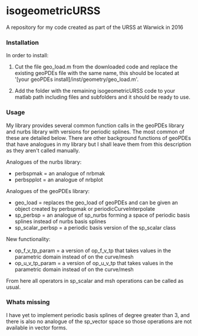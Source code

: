 # isogeometricURSS
A repository for my code created as part of the URSS at Warwick in 2016

### Installation
In order to install: 

1) Cut the file geo_load.m from the downloaded code and replace the existing geoPDEs file with the same name, this should be located at '[your geoPDEs install]/inst/geometry/geo_load.m'.

2) Add the folder with the remaining isogeometricURSS code to your matlab path including files and subfolders and it should be ready to use.

### Usage
My library provides several common function calls in the geoPDEs library and nurbs library with versions for periodic splines. The most common of these are detailed below. There are other background functions of geoPDEs that have analogues in my library but I shall leave them from this description as they aren't called manually. 

Analogues of the nurbs library:
- perbspmak = an analogue of nrbmak
- perbspplot = an analogue of nrbplot

Analogues of the geoPDEs library:
- geo_load = replaces the geo_load of geoPDEs and can be given an object created by perbspmak or periodicCurveInterpolate
- sp_perbsp = an analogue of sp_nurbs forming a space of periodic basis splines instead of nurbs basis splines
- sp_scalar_perbsp = a periodic basis version of the sp_scalar class

New functionality:
- op_f_v_tp_param = a version of op_f_v_tp that takes values in the parametric domain instead of on the curve/mesh
- op_u_v_tp_param = a version of op_u_v_tp that takes values in the parametric domain instead of on the curve/mesh

From here all operators in sp_scalar and msh operations can be called as usual.

### Whats missing
I have yet to implement periodic basis splines of degree greater than 3, and there is also no analogue of the sp_vector space so those operations are not available in vector forms. 
